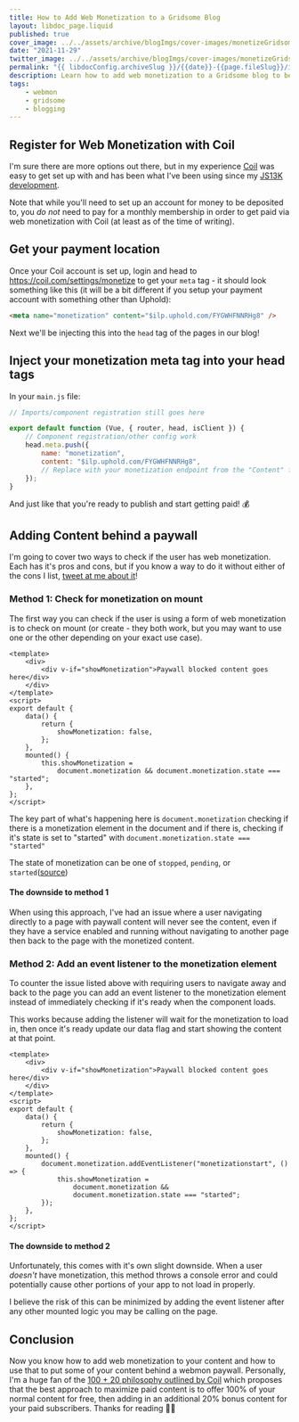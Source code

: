 ```yaml
---
title: How to Add Web Monetization to a Gridsome Blog
layout: libdoc_page.liquid
published: true
cover_image: ../../assets/archive/blogImgs/cover-images/monetizeGridsome-DEV.png
date: "2021-11-29"
twitter_image: ../../assets/archive/blogImgs/cover-images/monetizeGridsome-DEV.png
permalink: "{{ libdocConfig.archiveSlug }}/{{date}}-{{page.fileSlug}}/index.html"
description: Learn how to add web monetization to a Gridsome blog to better understand webmon and add bonus features to your site!
tags:
    - webmon
    - gridsome
    - blogging
---
```


## Register for Web Monetization with Coil

I'm sure there are more options out there, but in my experience [Coil](https://coil.com/creator) was easy to get set up with and has been what I've been using since my [JS13K development](https://terabytetiger.com/lessons/my-first-game-jam-in-13k-or-less/).

Note that while you'll need to set up an account for money to be deposited to, you _do not_ need to pay for a monthly membership in order to get paid via web monetization with Coil (at least as of the time of writing).

## Get your payment location

Once your Coil account is set up, login and head to https://coil.com/settings/monetize to get your `meta` tag - it should look something like this (it will be a bit different if you setup your payment account with something other than Uphold):

```html {codeTitle: "Monetization Meta Tag HTML"}
<meta name="monetization" content="$ilp.uphold.com/FYGWHFNNRHg8" />
```

Next we'll be injecting this into the `head` tag of the pages in our blog!

## Inject your monetization meta tag into your head tags

In your `main.js` file:

```js {codeTitle: "main.js"}
// Imports/component registration still goes here

export default function (Vue, { router, head, isClient }) {
    // Component registration/other config work
    head.meta.push({
        name: "monetization",
        content: "$ilp.uphold.com/FYGWHFNNRHg8",
        // Replace with your monetization endpoint from the "Content" from the previous step
    });
}
```

And just like that you're ready to publish and start getting paid! 💰

## Adding Content behind a paywall

I'm going to cover two ways to check if the user has web monetization. Each has it's pros and cons, but if you know a way to do it without either of the cons I list, [tweet at me about it](https://twitter.com/TerabyteTiger)!

### Method 1: Check for monetization on mount

The first way you can check if the user is using a form of web monetization is to check on mount (or create - they both work, but you may want to use one or the other depending on your exact use case).

```vue {codeTitle: "ComponentWithPaidContent.vue"}
<template>
    <div>
        <div v-if="showMonetization">Paywall blocked content goes here</div>
    </div>
</template>
<script>
export default {
    data() {
        return {
            showMonetization: false,
        };
    },
    mounted() {
        this.showMonetization =
            document.monetization && document.monetization.state === "started";
    },
};
</script>
```

The key part of what's happening here is `document.monetization` checking if there is a monetization element in the document and if there is, checking if it's state is set to "started" with `document.monetization.state === "started"`

The state of monetization can be one of `stopped`, `pending`, or `started`([source](https://webmonetization.org/docs/api/))

#### The downside to method 1

When using this approach, I've had an issue where a user navigating directly to a page with paywall content will never see the content, even if they have a service enabled and running without navigating to another page then back to the page with the monetized content.

### Method 2: Add an event listener to the monetization element

To counter the issue listed above with requiring users to navigate away and back to the page you can add an event listener to the monetization element instead of immediately checking if it's ready when the component loads.

This works because adding the listener will wait for the monetization to load in, then once it's ready update our data flag and start showing the content at that point.

```vue {codeTitle: "ComponentWithPaidContent.vue"}
<template>
    <div>
        <div v-if="showMonetization">Paywall blocked content goes here</div>
    </div>
</template>
<script>
export default {
    data() {
        return {
            showMonetization: false,
        };
    },
    mounted() {
        document.monetization.addEventListener("monetizationstart", () => {
            this.showMonetization =
                document.monetization &&
                document.monetization.state === "started";
        });
    },
};
</script>
```

#### The downside to method 2

Unfortunately, this comes with it's own slight downside. When a user _doesn't_ have monetization, this method throws a console error and could potentially cause other portions of your app to not load in properly.

I believe the risk of this can be minimized by adding the event listener after any other mounted logic you may be calling on the page.

## Conclusion

Now you know how to add web monetization to your content and how to use that to put some of your content behind a webmon paywall. Personally, I'm a huge fan of the [100 + 20 philosophy outlined by Coil](https://coil.com/p/coil/The-100-20-Rule-for-Premium-Content/3l1ALJ3M6) which proposes that the best approach to maximize paid content is to offer 100% of your normal content for free, then adding in an additional 20% bonus content for your paid subscribers. Thanks for reading ✌🏻

